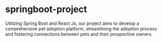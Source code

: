# springboot-project
Utilizing Spring Boot and React Js, our project aims to develop a comprehensive pet adoption platform, streamlining the adoption process and fostering connections between pets and their prospective owners.
